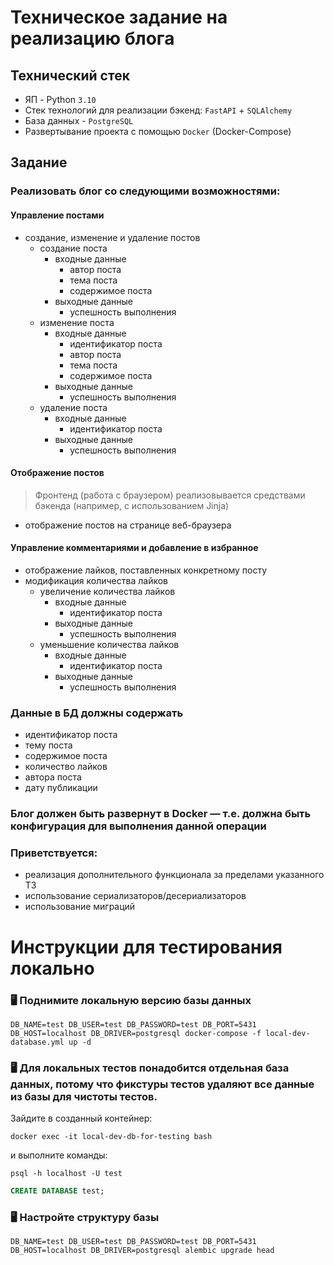 # Техническое задание на реализацию блога

## Технический стек

- ЯП - Python `3.10`
- Стек технологий для реализации бэкенд: `FastAPI` + `SQLAlchemy`  
- База данных - `PostgreSQL`
- Развертывание проекта с помощью `Docker` (Docker-Compose)

## Задание

### Реализовать блог со следующими возможностями:

#### Управление постами

- создание, изменение и удаление постов
    - создание поста
        - входные данные
            - автор поста
            - тема поста
            - содержимое поста
        - выходные данные
            - успешность выполнения
    - изменение поста
        - входные данные
            - идентификатор поста
            - автор поста
            - тема поста
            - содержимое поста
        - выходные данные
            - успешность выполнения
    - удаление поста
        - входные данные
            - идентификатор поста
        - выходные данные
            - успешность выполнения

#### Отображение постов

> Фронтенд (работа с браузером) реализовывается средствами бэкенда (например, с использованием Jinja)

- отображение постов на странице веб-браузера

#### Управление комментариями и добавление в избранное

- отображение лайков, поставленных конкретному посту
- модификация количества лайков
    - увеличение количества лайков
        - входные данные
            - идентификатор поста
        - выходные данные
            - успешность выполнения
    - уменьшение количества лайков
        - входные данные
            - идентификатор поста
        - выходные данные
            - успешность выполнения

### Данные в БД должны содержать

- идентификатор поста
- тему поста
- содержимое поста
- количество лайков
- автора поста
- дату публикации

### Блог должен быть развернут в Docker — т.е. должна быть конфигурация для выполнения данной операции

### Приветствуется:

- реализация дополнительного функционала за пределами указанного ТЗ
- использование сериализаторов/десериализаторов
- использование миграций

# Инструкции для тестирования локально

### :desktop_computer: Поднимите локальную версию базы данных

```commandline
DB_NAME=test DB_USER=test DB_PASSWORD=test DB_PORT=5431 DB_HOST=localhost DB_DRIVER=postgresql docker-compose -f local-dev-database.yml up -d
```

### :desktop_computer: Для локальных тестов понадобится отдельная база данных, потому что фикстуры тестов удаляют все данные из базы для чистоты тестов.

Зайдите в созданный контейнер:

```commandline
docker exec -it local-dev-db-for-testing bash
```

и выполните команды:

```commandline
psql -h localhost -U test
```

```sql
CREATE DATABASE test;
```

### :desktop_computer: Настройте структуру базы

```commandline
DB_NAME=test DB_USER=test DB_PASSWORD=test DB_PORT=5431 DB_HOST=localhost DB_DRIVER=postgresql alembic upgrade head
```
